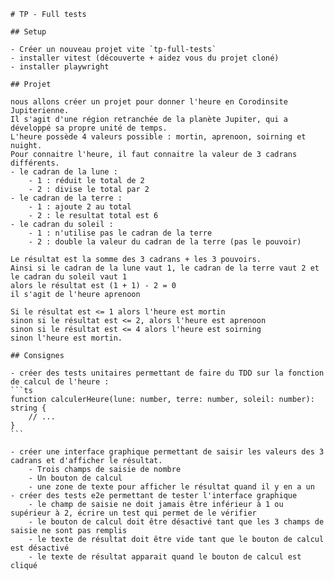     # TP - Full tests

    ## Setup

    - Créer un nouveau projet vite `tp-full-tests`
    - installer vitest (découverte + aidez vous du projet cloné)
    - installer playwright

    ## Projet

    nous allons créer un projet pour donner l'heure en Corodinsite Jupiterienne.
    Il s'agit d'une région retranchée de la planète Jupiter, qui a développé sa propre unité de temps.
    L'heure possède 4 valeurs possible : mortin, aprenoon, soirning et nuight.
    Pour connaitre l'heure, il faut connaitre la valeur de 3 cadrans différents.
    - le cadran de la lune :
        - 1 : réduit le total de 2
        - 2 : divise le total par 2
    - le cadran de la terre :
        - 1 : ajoute 2 au total
        - 2 : le resultat total est 6
    - le cadran du soleil :
        - 1 : n'utilise pas le cadran de la terre
        - 2 : double la valeur du cadran de la terre (pas le pouvoir)

    Le résultat est la somme des 3 cadrans + les 3 pouvoirs.
    Ainsi si le cadran de la lune vaut 1, le cadran de la terre vaut 2 et le cadran du soleil vaut 1
    alors le résultat est (1 + 1) - 2 = 0
    il s'agit de l'heure aprenoon

    Si le résultat est <= 1 alors l'heure est mortin
    sinon si le résultat est <= 2, alors l'heure est aprenoon
    sinon si le résultat est <= 4 alors l'heure est soirning
    sinon l'heure est mortin.

    ## Consignes

    - créer des tests unitaires permettant de faire du TDD sur la fonction de calcul de l'heure :
    ```ts
    function calculerHeure(lune: number, terre: number, soleil: number): string {
        // ...
    }
    ```

    - créer une interface graphique permettant de saisir les valeurs des 3 cadrans et d'afficher le résultat.
        - Trois champs de saisie de nombre
        - Un bouton de calcul
        - une zone de texte pour afficher le résultat quand il y en a un
    - créer des tests e2e permettant de tester l'interface graphique
        - le champ de saisie ne doit jamais être inférieur à 1 ou supérieur à 2, écrire un test qui permet de le vérifier
        - le bouton de calcul doit être désactivé tant que les 3 champs de saisie ne sont pas remplis
        - le texte de résultat doit être vide tant que le bouton de calcul est désactivé
        - le texte de résultat apparait quand le bouton de calcul est cliqué